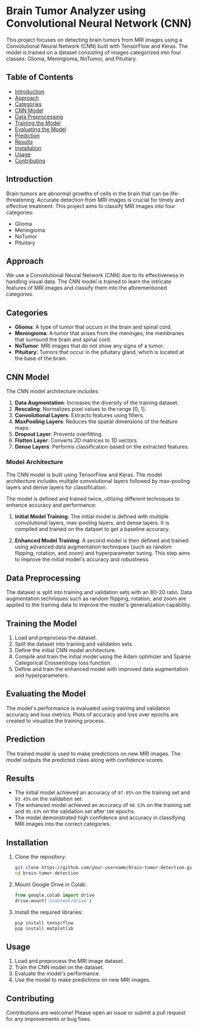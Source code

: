# Brain Tumor Analyzer using Convolutional Neural Network (CNN)

This project focuses on detecting brain tumors from MRI images using a Convolutional Neural Network (CNN) built with TensorFlow and Keras. The model is trained on a dataset consisting of images categorized into four classes: Glioma, Meningioma, NoTumor, and Pituitary.

## Table of Contents
- [Introduction](#introduction)
- [Approach](#approach)
- [Categories](#categories)
- [CNN Model](#cnn-model)
- [Data Preprocessing](#data-preprocessing)
- [Training the Model](#training-the-model)
- [Evaluating the Model](#evaluating-the-model)
- [Prediction](#prediction)
- [Results](#results)
- [Installation](#installation)
- [Usage](#usage)
- [Contributing](#contributing)


## Introduction

Brain tumors are abnormal growths of cells in the brain that can be life-threatening. Accurate detection from MRI images is crucial for timely and effective treatment. This project aims to classify MRI images into four categories:
- Glioma
- Meningioma
- NoTumor
- Pituitary

## Approach

We use a Convolutional Neural Network (CNN) due to its effectiveness in handling visual data. The CNN model is trained to learn the intricate features of MRI images and classify them into the aforementioned categories.

## Categories

- **Glioma**: A type of tumor that occurs in the brain and spinal cord.
- **Meningioma**: A tumor that arises from the meninges, the membranes that surround the brain and spinal cord.
- **NoTumor**: MRI images that do not show any signs of a tumor.
- **Pituitary**: Tumors that occur in the pituitary gland, which is located at the base of the brain.

## CNN Model

The CNN model architecture includes:
1. **Data Augmentation**: Increases the diversity of the training dataset.
2. **Rescaling**: Normalizes pixel values to the range [0, 1].
3. **Convolutional Layers**: Extracts features using filters.
4. **MaxPooling Layers**: Reduces the spatial dimensions of the feature maps.
5. **Dropout Layer**: Prevents overfitting.
6. **Flatten Layer**: Converts 2D matrices to 1D vectors.
7. **Dense Layers**: Performs classification based on the extracted features.

### Model Architecture


The CNN model is built using TensorFlow and Keras. The model architecture includes multiple convolutional layers followed by max-pooling layers and dense layers for classification.

The model is defined and trained twice, utilizing different techniques to enhance accuracy and performance:

1. **Initial Model Training**: The initial model is defined with multiple convolutional layers, max-pooling layers, and dense layers. It is compiled and trained on the dataset to get a baseline accuracy.

2. **Enhanced Model Training**: A second model is then defined and trained using advanced data augmentation techniques (such as random flipping, rotation, and zoom) and hyperparameter tuning. This step aims to improve the initial model's accuracy and robustness.


## Data Preprocessing

The dataset is split into training and validation sets with an 80-20 ratio. Data augmentation techniques such as random flipping, rotation, and zoom are applied to the training data to improve the model's generalization capability.

## Training the Model

1. Load and preprocess the dataset.
2. Split the dataset into training and validation sets.
3. Define the initial CNN model architecture.
4. Compile and train the initial model using the Adam optimizer and Sparse Categorical Crossentropy loss function.
5. Define and train the enhanced model with improved data augmentation and hyperparameters.

## Evaluating the Model

The model's performance is evaluated using training and validation accuracy and loss metrics. Plots of accuracy and loss over epochs are created to visualize the training process.

## Prediction

The trained model is used to make predictions on new MRI images. The model outputs the predicted class along with confidence scores.

## Results

- The initial model achieved an accuracy of `97.85%` on the training set and `93.45%` on the validation set.
- The enhanced model achieved an accuracy of `98.53%` on the training set and `95.63%` on the validation set after `100` epochs.
- The model demonstrated high confidence and accuracy in classifying MRI images into the correct categories.

## Installation

1. Clone the repository:
    ```bash
    git clone https://github.com/your-username/brain-tumor-detection.git
    cd brain-tumor-detection
    ```

2. Mount Google Drive in Colab:
    ```python
    from google.colab import drive
    drive.mount('/content/drive')
    ```

3. Install the required libraries:
    ```bash
    pip install tensorflow
    pip install matplotlib
    ```

## Usage

1. Load and preprocess the MRI image dataset.
2. Train the CNN model on the dataset.
3. Evaluate the model's performance.
4. Use the model to make predictions on new MRI images.

## Contributing

Contributions are welcome! Please open an issue or submit a pull request for any improvements or bug fixes.

